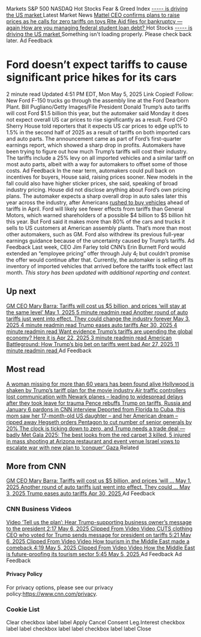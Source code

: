 Markets 
S&P 500
NASDAQ
Hot Stocks 
Fear & Greed Index 
[ ----- is driving the US market ](https://edition.cnn.com/markets/fear-and-greed?utm_source=business_ribbon)
Latest Market News 
[ Mattel CEO confirms plans to raise prices as he calls for zero tariffs on toys ](https://edition.cnn.com/2025/05/05/business/barbie-mattel-toy-tariffs-price-hike?utm_source=business_ribbon)
[ Rite Aid files for bankruptcy — again ](https://edition.cnn.com/2025/05/05/business/rite-aid-bankruptcy?utm_source=business_ribbon)
[ How are you managing federal student loan debt? ](https://edition.cnn.com/2025/05/05/economy/student-loan-debt-bnpl-credit-callout?utm_source=business_ribbon)
Hot Stocks 
[ ----- is driving the US market ](https://edition.cnn.com/markets/fear-and-greed?utm_source=business_ribbon)
Something isn't loading properly. Please check back later.
Ad Feedback
#  Ford doesn’t expect tariffs to cause significant price hikes for its cars 
2 minute read 
Updated 4:51 PM EDT, Mon May 5, 2025 
Link Copied! 
Follow:
New Ford F-150 trucks go through the assembly line at the Ford Dearborn Plant.
Bill Pugliano/Getty Images/File
President Donald Trump’s auto tariffs will cost Ford $1.5 billion this year, but the automaker said Monday it does not expect overall US car prices to rise significantly as a result. 
Ford CFO Sherry House told reporters that it expects US car prices to edge up1% to 1.5% in the second half of 2025 as a result of tariffs on both imported cars and auto parts. The announcement came as part of Ford’s first-quarter earnings report, which showed a sharp drop in profits. 
Automakers have been trying to figure out how much Trump’s tariffs will cost their industry. The tariffs include a 25% levy on all imported vehicles and a similar tariff on most auto parts, albeit with a way for automakers to offset some of those costs. 
Ad Feedback
In the near term, automakers could pull back on incentives for buyers, House said, raising prices sooner. New models in the fall could also have higher sticker prices, she said, speaking of broad industry pricing. House did not disclose anything about Ford’s own pricing plans. The automaker expects a sharp overall drop in auto sales later this year across the industry, after Americans [rushed to buy vehicles](https://www.cnn.com/2025/04/01/business/car-sales-tariffs) ahead of tariffs in April. 
Ford will likely see fewer effects from tariffs than General Motors, which warned shareholders of a possible $4 billion to $5 billion hit this year. But Ford said it makes more than 80% of the cars and trucks it sells to US customers at American assembly plants. That’s more than most other automakers, such as GM. 
Ford also withdrew its previous full-year earnings guidance because of the uncertainty caused by Trump’s tariffs. 
Ad Feedback
Last week, CEO Jim Farley told CNN’s Erin Burnett Ford would extended an “employee pricing” offer through July 4~~,~~ but couldn’t promise the offer would continue after that. Currently, the automaker is selling off its inventory of imported vehicles that arrived before the tariffs took effect last month. 
_This story has been updated with additional reporting and context._
## Up next
[ GM CEO Mary Barra: Tariffs will cost us $5 billion, and prices ‘will stay at the same level’ May 1, 2025  5 minute readmin read ](https://www.cnn.com/2025/05/01/business/gm-ceo-barra-tariffs-cost?iid=cnn_buildContentRecirc_end_recirc)
[ Another round of auto tariffs just went into effect. They could change the industry forever May 3, 2025  4 minute readmin read ](https://www.cnn.com/2025/05/03/business/auto-parts-tariffs?iid=cnn_buildContentRecirc_end_recirc)
[ Trump eases auto tariffs Apr 30, 2025  4 minute readmin read ](https://www.cnn.com/2025/04/28/business/us-auto-tariffs-easing-deal-intl-hnk/index.html?iid=cnn_buildContentRecirc_end_recirc)
[ Want evidence Trump’s tariffs are upending the global economy? Here it is Apr 22, 2025  3 minute readmin read ](https://www.cnn.com/2025/04/22/economy/tariffs-trump-global-economy-evidence/index.html?iid=cnn_buildContentRecirc_end_recirc)
[ American Battleground: How Trump’s big bet on tariffs went bad Apr 27, 2025  11 minute readmin read ](https://www.cnn.com/2025/04/27/politics/tariffs-trump-trade-war/index.html?iid=cnn_buildContentRecirc_end_recirc)
Ad Feedback
## Most read
[ A woman missing for more than 60 years has been found alive ](https://www.cnn.com/2025/05/05/us/audrey-backeberg-missing-found-alive?iid=cnn_buildContentRecirc_end_recirc)
[ Hollywood is shaken by Trump’s tariff plan for the movie industry ](https://www.cnn.com/2025/05/05/media/movie-tariffs-trump-hollywood?iid=cnn_buildContentRecirc_end_recirc)
[ Air traffic controllers lost communication with Newark planes – leading to widespread delays after they took leave for trauma ](https://www.cnn.com/2025/05/05/us/newark-airport-additional-flight-delays?iid=cnn_buildContentRecirc_end_recirc)
[ Pence rebuffs Trump on tariffs, Russia and January 6 pardons in CNN interview ](https://www.cnn.com/2025/05/05/politics/january-6-pence-trump-tariffs-russia?iid=cnn_buildContentRecirc_end_recirc)
[ Deported from Florida to Cuba, this mom saw her 17-month-old US daughter – and her American dream – ripped away ](https://www.cnn.com/2025/05/05/americas/heidy-sanchez-cuba-mom-deported-us-daughter-intl-latam?iid=cnn_buildContentRecirc_end_recirc)
[ Hegseth orders Pentagon to cut number of senior generals by 20% ](https://www.cnn.com/2025/05/05/politics/hegseth-orders-pentagon-cut-senior-generals?iid=cnn_buildContentRecirc_end_recirc)
[ The clock is ticking down to zero, and Trump needs a trade deal — badly ](https://www.cnn.com/2025/05/05/business/trade-war-deal-trump?iid=cnn_buildContentRecirc_end_recirc)
[ Met Gala 2025: The best looks from the red carpet ](https://www.cnn.com/2025/05/05/style/met-gala-2025-red-carpet-fashion?iid=cnn_buildContentRecirc_end_recirc)
[ 3 killed, 5 injured in mass shooting at Arizona restaurant and event venue ](https://www.cnn.com/2025/05/05/us/shooting-glendale-arizona-multiple-injured-hnk?iid=cnn_buildContentRecirc_end_recirc)
[ Israel vows to escalate war with new plan to ‘conquer’ Gaza ](https://www.cnn.com/2025/05/05/middleeast/israel-gaza-expansion-hnk-intl?iid=cnn_buildContentRecirc_end_recirc)
Related
## More from CNN
[ GM CEO Mary Barra: Tariffs will cost us $5 billion, and prices ‘will ... May 1, 2025  ](https://www.cnn.com/2025/05/01/business/gm-ceo-barra-tariffs-cost?iid=cnn_buildContentRecirc_end_recirc)
[ Another round of auto tariffs just went into effect. They could ... May 3, 2025  ](https://www.cnn.com/2025/05/03/business/auto-parts-tariffs?iid=cnn_buildContentRecirc_end_recirc)
[ Trump eases auto tariffs Apr 30, 2025  ](https://www.cnn.com/2025/04/28/business/us-auto-tariffs-easing-deal-intl-hnk/index.html?iid=cnn_buildContentRecirc_end_recirc)
Ad Feedback
### CNN Business Videos
[ Video ‘Tell us the plan’: Hear Trump-supporting business owner’s message to the president 2:17 May 6, 2025  ](https://edition.cnn.com/2025/05/05/business/video/trump-supporting-business-owner-tariffs-lead-digvid)
[ Clipped From Video ](https://edition.cnn.com/2025/05/05/business/video/the-lead-donald-trump-tariffs-clothes-china-mexico-cuts-us-jake-tapper) [ Video CUTS clothing CEO who voted for Trump sends message for president on tariffs 5:21 May 6, 2025  ](https://edition.cnn.com/2025/05/05/business/video/the-lead-donald-trump-tariffs-clothes-china-mexico-cuts-us-jake-tapper)
[ Clipped From Video ](https://edition.cnn.com/2025/05/05/business/video/tourism-comeback-middle-east-spc) [ Video How tourism in the Middle East made a comeback 4:19 May 5, 2025  ](https://edition.cnn.com/2025/05/05/business/video/tourism-comeback-middle-east-spc)
[ Clipped From Video ](https://edition.cnn.com/2025/05/05/business/video/middle-east-future-proofing-tourism-spc) [ Video How the Middle East is future-proofing its tourism sector 5:45 May 5, 2025  ](https://edition.cnn.com/2025/05/05/business/video/middle-east-future-proofing-tourism-spc)
Ad Feedback
Ad Feedback
#### Privacy Policy
For privacy options, please see our privacy policy:<https://www.cnn.com/privacy>.
### Cookie List
Clear
checkbox label label
Apply Cancel
Consent Leg.Interest
checkbox label label
checkbox label label
checkbox label label
Close

